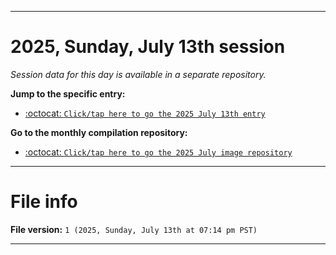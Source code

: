 
***

# 2025, Sunday, July 13th session

_Session data for this day is available in a separate repository._

**Jump to the specific entry:**

- [:octocat: `Click/tap here to go the 2025 July 13th entry`](https://github.com/seanpm2001/SeansLifeArchive_Images_MotorWorld_CarFactory_Y2025_V7/tree/SeansLifeArchive_Images_MotorWorld_CarFactory_Y2025_V7_Main-dev/2025/07_July/13/)

**Go to the monthly compilation repository:**

- [:octocat: `Click/tap here to go the 2025 July image repository`](https://github.com/seanpm2001/SeansLifeArchive_Images_MotorWorld_CarFactory_Y2025_V7/)

***

# File info

**File version:** `1 (2025, Sunday, July 13th at 07:14 pm PST)`

***
